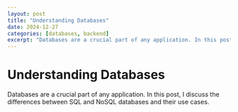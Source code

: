 ```yaml
---
layout: post
title: "Understanding Databases"
date: 2024-12-27
categories: [databases, backend]
excerpt: "Databases are a crucial part of any application. In this post, I discuss the differences between SQL and NoSQL databases and their use cases."
---
```


# Understanding Databases

Databases are a crucial part of any application. In this post, I discuss the differences between SQL and NoSQL databases and their use cases.
